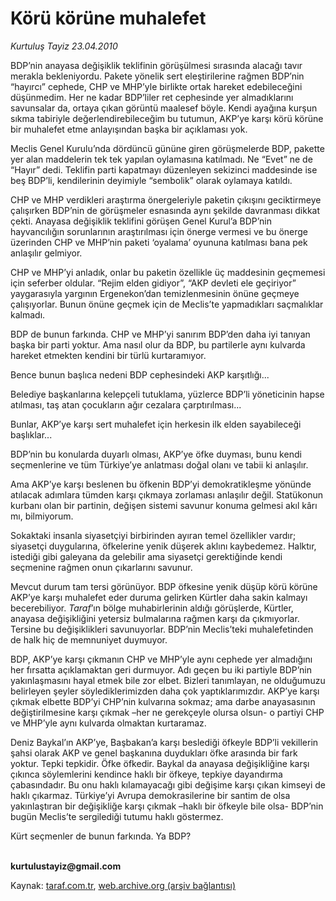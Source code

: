# Körü körüne muhalefet

*Kurtuluş Tayiz 23.04.2010*

<div class="yazi"><p>BDP’nin anayasa değişiklik teklifinin görüşülmesi sırasında alacağı tavır merakla bekleniyordu. Pakete yönelik sert eleştirilerine rağmen BDP’nin “hayırcı” cephede, CHP ve MHP’yle birlikte ortak hareket edebileceğini düşünmedim. Her ne kadar BDP’liler ret cephesinde yer almadıklarını savunsalar da, ortaya çıkan görüntü maalesef böyle. Kendi ayağına kurşun sıkma tabiriyle değerlendirebileceğim bu tutumun, AKP’ye karşı körü körüne bir muhalefet etme anlayışından başka bir açıklaması yok. </p>
<p>Meclis Genel Kurulu’nda dördüncü gününe giren görüşmelerde BDP, pakette yer alan maddelerin tek tek yapılan oylamasına katılmadı. Ne “Evet” ne de “Hayır” dedi. Teklifin parti kapatmayı düzenleyen sekizinci maddesinde ise beş BDP’li, kendilerinin deyimiyle “sembolik” olarak oylamaya katıldı. </p>
<p>CHP ve MHP verdikleri araştırma önergeleriyle paketin çıkışını geciktirmeye çalışırken BDP’nin de görüşmeler esnasında aynı şekilde davranması dikkat çekti. Anayasa değişiklik teklifini görüşen Genel Kurul’a BDP’nin hayvancılığın sorunlarının araştırılması için önerge vermesi ve bu önerge üzerinden CHP ve MHP’nin paketi ‘oyalama’ oyununa katılması bana pek anlaşılır gelmiyor. </p>
<p>CHP ve MHP’yi anladık, onlar bu paketin özellikle üç maddesinin geçmemesi için seferber oldular. “Rejim elden gidiyor”, “AKP devleti ele geçiriyor” yaygarasıyla yargının Ergenekon’dan temizlenmesinin önüne geçmeye çalışıyorlar. Bunun önüne geçmek için de Meclis’te yapmadıkları saçmalıklar kalmadı.</p>
<p>BDP de bunun farkında. CHP ve MHP’yi sanırım BDP’den daha iyi tanıyan başka bir parti yoktur. Ama nasıl olur da BDP, bu partilerle aynı kulvarda hareket etmekten kendini bir türlü kurtaramıyor. </p>
<p>Bence bunun başlıca nedeni BDP cephesindeki AKP karşıtlığı...</p>
<p>Belediye başkanlarına kelepçeli tutuklama, yüzlerce BDP’li yöneticinin hapse atılması, taş atan çocukların ağır cezalara çarptırılması... </p>
<p>Bunlar, AKP’ye karşı sert muhalefet için herkesin ilk elden sayabileceği başlıklar...</p>
<p>BDP’nin bu konularda duyarlı olması, AKP’ye öfke duyması, bunu kendi seçmenlerine ve tüm Türkiye’ye anlatması doğal olanı ve tabii ki anlaşılır.</p>
<p>Ama AKP’ye karşı beslenen bu öfkenin BDP’yi demokratikleşme yönünde atılacak adımlara tümden karşı çıkmaya zorlaması anlaşılır değil. Statükonun kurbanı olan bir partinin, değişen sistemi savunur konuma gelmesi akıl kârı mı, bilmiyorum. </p>
<p>Sokaktaki insanla siyasetçiyi birbirinden ayıran temel özellikler vardır; siyasetçi duygularına, öfkelerine yenik düşerek aklını kaybedemez. Halktır, istediği gibi galeyana da gelebilir ama siyasetçi gerektiğinde kendi seçmenine rağmen onun çıkarlarını savunur. </p>
<p>Mevcut durum tam tersi görünüyor. BDP öfkesine yenik düşüp körü körüne AKP’ye karşı muhalefet eder duruma gelirken Kürtler daha sakin kalmayı becerebiliyor. <i>Taraf</i>’ın bölge muhabirlerinin aldığı görüşlerde, Kürtler, anayasa değişikliğini yetersiz bulmalarına rağmen karşı da çıkmıyorlar. Tersine bu değişiklikleri savunuyorlar. BDP’nin Meclis’teki muhalefetinden de halk hiç de memnuniyet duymuyor. </p>
<p>BDP, AKP’ye karşı çıkmanın CHP ve MHP’yle aynı cephede yer almadığını her fırsatta açıklamaktan geri durmuyor. Adı geçen bu iki partiyle BDP’nin yakınlaşmasını hayal etmek bile zor elbet. Bizleri tanımlayan, ne olduğumuzu belirleyen şeyler söylediklerimizden daha çok yaptıklarımızdır. AKP’ye karşı çıkmak elbette BDP’yi CHP’nin kulvarına sokmaz; ama darbe anayasasının değiştirilmesine karşı çıkmak –her ne gerekçeyle olursa olsun- o partiyi CHP ve MHP’yle aynı kulvarda olmaktan kurtaramaz. </p>
<p>Deniz Baykal’ın AKP’ye, Başbakan’a karşı beslediği öfkeyle BDP’li vekillerin şahsi olarak AKP ve genel başkanına duydukları öfke arasında bir fark yoktur. Tepki tepkidir. Öfke öfkedir. Baykal da anayasa değişikliğine karşı çıkınca söylemlerini kendince haklı bir öfkeye, tepkiye dayandırma çabasındadır. Bu onu haklı kılamayacağı gibi değişime karşı çıkan kimseyi de haklı çıkarmaz. Türkiye’yi Avrupa demokrasilerine bir santim de olsa yakınlaştıran bir değişikliğe karşı çıkmak –haklı bir öfkeyle bile olsa- BDP’nin bugün Meclis’te sergilediği tutumu haklı göstermez.</p>
<p>Kürt seçmenler de bunun farkında. Ya BDP? </p>
<p><b><br/>kurtulustayiz@gmail.com</b></p></div>

Kaynak: [taraf.com.tr](http://www.taraf.com.tr:80/makale/11001.htm), [web.archive.org (arşiv bağlantısı)](http://web.archive.org/web/20100426135233/http://www.taraf.com.tr:80/makale/11001.htm)
